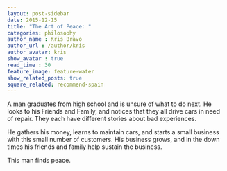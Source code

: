 ```yaml
---
layout: post-sidebar
date: 2015-12-15
title: "The Art of Peace: "
categories: philosophy
author_name : Kris Bravo
author_url : /author/kris
author_avatar: kris
show_avatar : true
read_time : 30
feature_image: feature-water
show_related_posts: true
square_related: recommend-spain
---
```


A man graduates from high school and is unsure of what to do next. He looks to his Friends and Family, and notices that they all drive cars in need of repair. They each have different stories about bad experiences.

He gathers his money, learns to maintain cars, and starts a small business with this small number of customers. His business grows, and in the down times his friends and family help sustain the business.

This man finds peace.
